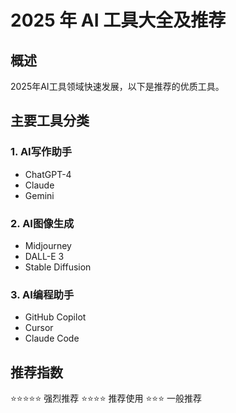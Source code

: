 # 2025 年 AI 工具大全及推荐

## 概述
2025年AI工具领域快速发展，以下是推荐的优质工具。

## 主要工具分类

### 1. AI写作助手
- ChatGPT-4
- Claude
- Gemini

### 2. AI图像生成
- Midjourney
- DALL-E 3
- Stable Diffusion

### 3. AI编程助手
- GitHub Copilot
- Cursor
- Claude Code

## 推荐指数
⭐⭐⭐⭐⭐ 强烈推荐
⭐⭐⭐⭐ 推荐使用
⭐⭐⭐ 一般推荐
